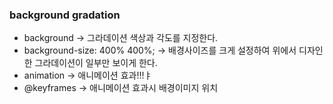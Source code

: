 ### background gradation 

* background -> 그라데이션 색상과 각도를 지정한다.
* background-size: 400% 400%;  -> 배경사이즈를 크게 설정하여 위에서 디자인한 그라데이션이 일부만 보이게 한다.
* animation -> 애니메이션 효과!!!ㅑ
* @keyframes -> 애니메이션 효과시 배경이미지 위치
